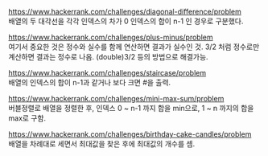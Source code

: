https://www.hackerrank.com/challenges/diagonal-difference/problem <br>
배열의 두 대각선을 각각
인덱스의 차가 0
인덱스의 합이 n-1
인 경우로 구분했다.

https://www.hackerrank.com/challenges/plus-minus/problem <br>
여기서 중요한 것은 정수와 실수를 함께 연산하면 결과가 실수인 것.
3/2 처럼 정수로만 계산하면 결과는 정수로 나옴. (double)3/2 등의 방법으로 해결가능.

https://www.hackerrank.com/challenges/staircase/problem <br>
배열의 인덱스의 합이 n-1과 같거나 보다 크면 #을 출력.

https://www.hackerrank.com/challenges/mini-max-sum/problem <br>
버블정렬로 배열을 정렬한 후, 인덱스 0 ~ n-1 까지 합을 min으로, 1 ~ n 까지의 합을 max로 구함.

https://www.hackerrank.com/challenges/birthday-cake-candles/problem <br>
배열을 차례대로 세면서 최대값을 찾은 후에 최대값의 개수를 셈.
